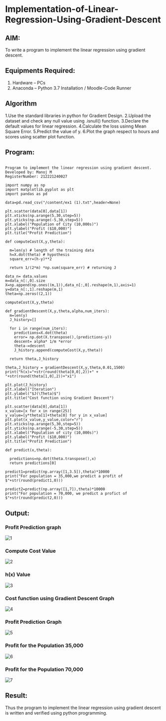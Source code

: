 # Implementation-of-Linear-Regression-Using-Gradient-Descent

## AIM:
To write a program to implement the linear regression using gradient descent.

## Equipments Required:
1. Hardware – PCs
2. Anaconda – Python 3.7 Installation / Moodle-Code Runner

## Algorithm
1.Use the standard libraries in python for Gradient Design.
2.Upload the dataset and check any null value using .isnull() function.
3.Declare the default values for linear regression.
4.Calculate the loss usinng Mean Square Error.
5.Predict the value of y.
6.Plot the graph respect to hours and scores using scatter plot function.

## Program:
~~~

Program to implement the linear regression using gradient descent.
Developed by: Manoj M
RegisterNumber: 212221240027

import numpy as np
import matplotlib.pyplot as plt
import pandas as pd

data=pd.read_csv("/content/ex1 (1).txt",header=None)

plt.scatter(data[0],data[1])
plt.xticks(np.arange(5,30,step=5))
plt.yticks(np.arange(-5,30,step=5))
plt.xlabel("Population of City (10,000s)")
plt.ylabel("Profit ($10,000)")
plt.title("Profit Prediction")

def computeCost(X,y,theta):

  m=len(y) # length of the training data
  h=X.dot(theta) # hypothesis
  square_err=(h-y)**2

  return 1/(2*m) *np.sum(square_err) # returning J

data_n= data.values
m=data_n[:,0].size
X=np.append(np.ones((m,1)),data_n[:,0].reshape(m,1),axis=1)
y=data_n[:,1].reshape(m,1)
theta=np.zeros((2,1))

computeCost(X,y,theta)

def gradientDescent(X,y,theta,alpha,num_iters):
  m=len(y)
  J_history=[]

  for i in range(num_iters):
    predictions=X.dot(theta)
    error= np.dot(X.transpose(),(predictions-y))
    descent= alpha* 1/m *error
    theta-=descent
    J_history.append(computeCost(X,y,theta))

  return theta,J_history

theta,J_history = gradientDescent(X,y,theta,0.01,1500)
print("h(x)="+str(round(theta[0,0],2))+" + "+str(round(theta[1,0],2))+"x1")

plt.plot(J_history)
plt.xlabel("Iteration")
plt.ylabel("$J(\Theta)$")
plt.title("Cost function using Gradient Descent")

plt.scatter(data[0],data[1])
x_value=[x for x in range(25)]
y_value=[y*theta[1]+theta[0] for y in x_value]
plt.plot(x_value,y_value,color="r")
plt.xticks(np.arange(5,30,step=5))
plt.yticks(np.arange(-5,30,step=5))
plt.xlabel("Population of city (10,000s)")
plt.ylabel("Profit ($10,000)")
plt.title("Profit Prediction")

def predict(x,theta):

  predictions=np.dot(theta.transpose(),x)
  return predictions[0]

predict1=predict(np.array([1,3.5]),theta)*10000
print("For population = 35,000,we predict a profit of $"+str(round(predict1,0)))

predict2=predict(np.array([1,7]),theta)*10000
print("For population = 70,000, we predict a profict of $"+str(round(predict2,0)))

~~~

## Output:

### Profit Prediction graph


![1](https://github.com/Manoj21500566/Implementation-of-Linear-Regression-Using-Gradient-Descent/assets/94588708/9ce81e0f-640a-4c7a-b1fa-ab793b3c7e2e)

### Compute Cost Value


![2](https://github.com/Manoj21500566/Implementation-of-Linear-Regression-Using-Gradient-Descent/assets/94588708/8bb1b3e1-15ad-4c32-b06a-87836134a376)

### h(x) Value


![3](https://github.com/Manoj21500566/Implementation-of-Linear-Regression-Using-Gradient-Descent/assets/94588708/2c62d6a7-1fb1-42d5-9b49-1879b6332236)

### Cost function using Gradient Descent Graph


![4](https://github.com/Manoj21500566/Implementation-of-Linear-Regression-Using-Gradient-Descent/assets/94588708/683aa22a-13d4-43fa-b6f9-445d4fe368ed)

### Profit Prediction Graph


![5](https://github.com/Manoj21500566/Implementation-of-Linear-Regression-Using-Gradient-Descent/assets/94588708/8c3d5d2a-6609-4d17-88de-17a6c755108a)

### Profit for the Population 35,000


![6](https://github.com/Manoj21500566/Implementation-of-Linear-Regression-Using-Gradient-Descent/assets/94588708/285eb7c6-0929-45e1-8fbf-936c0faddc7b)

### Profit for the Population 70,000


![7](https://github.com/Manoj21500566/Implementation-of-Linear-Regression-Using-Gradient-Descent/assets/94588708/bf0e0476-ddb9-4fed-862a-cb954147bc4a)





## Result:
Thus the program to implement the linear regression using gradient descent is written and verified using python programming.
